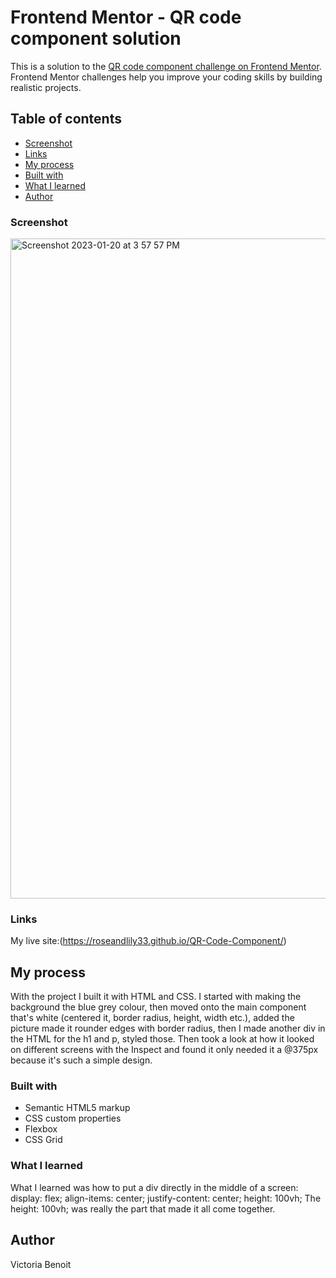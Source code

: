 # Frontend Mentor - QR code component solution

This is a solution to the [QR code component challenge on Frontend Mentor](https://www.frontendmentor.io/challenges/qr-code-component-iux_sIO_H). Frontend Mentor challenges help you improve your coding skills by building realistic projects. 

## Table of contents

- [Screenshot](#screenshot)
- [Links](#links)
- [My process](#my-process)
- [Built with](#built-with)
- [What I learned](#what-i-learned)
- [Author](#author)

### Screenshot
<img width="1056" alt="Screenshot 2023-01-20 at 3 57 57 PM" src="https://user-images.githubusercontent.com/109821108/213881252-fdb36fd4-9da6-4b7c-b9d1-aa7cedacbec5.png">


### Links
My live site:(https://roseandlily33.github.io/QR-Code-Component/)
[](https://roseandlily33.github.io/QR-Code-Component/)

## My process
With the project I built it with HTML and CSS.
I started with making the background the blue grey colour, then moved onto the main component that's white (centered it, border radius, height, width etc.), added the picture made it rounder edges with border radius, then I made another div in the HTML for the h1 and p, styled those. Then took a look at how it looked on different screens with the Inspect and found it only needed it a @375px because it's such a simple design.

### Built with

- Semantic HTML5 markup
- CSS custom properties
- Flexbox
- CSS Grid

### What I learned

What I learned was how to put a div directly in the middle of a screen: display: flex; align-items: center; justify-content: center; height: 100vh;
The height: 100vh; was really the part that made it all come together.

## Author

Victoria Benoit

